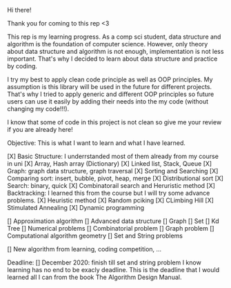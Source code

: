 Hi there!

Thank you for coming to this rep <3

This rep is my learning progress. As a comp sci student, data structure and algorithm is the foundation of computer science. However, only theory about data structure and algorithm is not enough, implementation is not less important. That's why I decided to learn about data structure and practice by coding. 

I try my best to apply clean code principle as well as OOP principles. My assumption is this library will be used in the future for different projects. That's why I tried to apply generic and different OOP principles so future users can use it easily by adding their needs into the my code (without changing my code!!!).

I know that some of code in this project is not clean so give me your review if you are already here! 

Objective: This is what I want to learn and what I have learned. 

[X] Basic Structure: I underrstanded most of them already from my course in uni
    [X] Array, Hash array (Dictionary)
    [X] Linked list, Stack, Queue
  [X] Graph: graph data structure, graph traversal
[X] Sorting and Searching
  [X] Comparing sort: insert, bubble, pivot, heap, merge
  [X] Distributional sort
  [X] Search: binary, quick
[X] Combinatorail search and Heruristic method
  [X] Backtracking: I learned this from the course but I will try some advance problems.
  [X] Heuristic method
    [X] Random pciking
    [X] CLimbing Hill
    [X] Stimulated Annealing
[X] Dynamic programming

[] Approximation algorithm 
[] Advanced data structure
  [] Graph
  [] Set
  [] Kd Tree
[] Numerical problems
[] Combinatorial problem
[] Graph problem
[] Computational algorithm geometry
[] Set and String problems

[] New algorithm from learning, coding competition, ...

Deadline:
[] December 2020: finish till set and string problem
I know learning has no end to be exacly deadline. This is the deadline that I would learned all I can from the book The Algorithm Design Manual.
